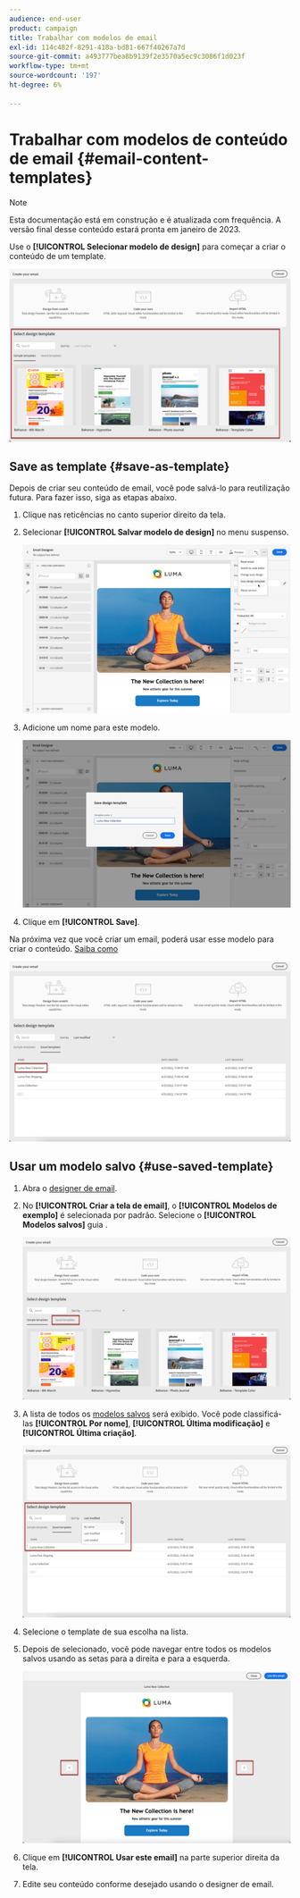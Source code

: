 ```yaml
---
audience: end-user
product: campaign
title: Trabalhar com modelos de email
exl-id: 114c482f-8291-418a-bd81-667f40267a7d
source-git-commit: a493777bea8b9139f2e3570a5ec9c3086f1d023f
workflow-type: tm+mt
source-wordcount: '197'
ht-degree: 6%

---
```


# Trabalhar com modelos de conteúdo de email {#email-content-templates}

>[!NOTE]
>
>Esta documentação está em construção e é atualizada com frequência. A versão final desse conteúdo estará pronta em janeiro de 2023.

Use o **[!UICONTROL Selecionar modelo de design]** para começar a criar o conteúdo de um template.

![](assets/email_designer-templates.png)

## Save as template {#save-as-template}

Depois de criar seu conteúdo de email, você pode salvá-lo para reutilização futura. Para fazer isso, siga as etapas abaixo.

1. Clique nas reticências no canto superior direito da tela.

1. Selecionar **[!UICONTROL Salvar modelo de design]** no menu suspenso.

   ![](assets/email_designer-save-template.png)

1. Adicione um nome para este modelo.

   ![](assets/email_designer-template-name.png)

1. Clique em **[!UICONTROL Save]**.

Na próxima vez que você criar um email, poderá usar esse modelo para criar o conteúdo. [Saiba como](#use-saved-template)

![](assets/email_designer-saved-template.png)

## Usar um modelo salvo {#use-saved-template}

1. Abra o [designer de email](create-email-content.md).

1. No **[!UICONTROL Criar a tela de email]**, o **[!UICONTROL Modelos de exemplo]** é selecionada por padrão. Selecione o **[!UICONTROL Modelos salvos]** guia .

   ![](assets/email_designer-saved-templates-tab.png)

1. A lista de todos os [modelos salvos](#save-as-template) será exibido. Você pode classificá-las **[!UICONTROL Por nome]**, **[!UICONTROL Última modificação]** e **[!UICONTROL Última criação]**.

   ![](assets/email_designer-saved-templates.png)

1. Selecione o template de sua escolha na lista.

1. Depois de selecionado, você pode navegar entre todos os modelos salvos usando as setas para a direita e para a esquerda.

   ![](assets/email_designer-saved-templates-navigate.png)

1. Clique em **[!UICONTROL Usar este email]** na parte superior direita da tela.

1. Edite seu conteúdo conforme desejado usando o designer de email.
